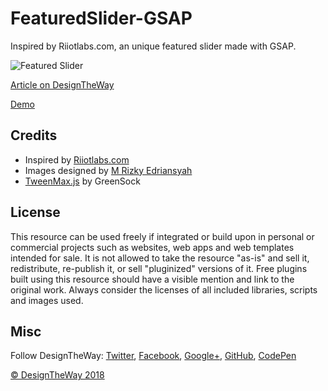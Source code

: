 # FeaturedSlider-GSAP

 Inspired by Riiotlabs.com, an unique featured slider made with GSAP.

![Featured Slider](http://www.designtheway.com/wp-content/uploads/FeaturedSlider_GitHub.jpg)

[Article on DesignTheWay](http://www.designtheway.com/playground/featured-slider-gsap/)

[Demo](http://www.designtheway.com/development/FeaturedSliderGsap/)


## Credits

- Inspired by [Riiotlabs.com](https://www.en.riiotlabs.com/)
- Images designed by [M Rizky Edriansyah](https://dribbble.com/shots/4020795-Finder-Teacher-Apps-Free-PSD)
- [TweenMax.js](https://greensock.com/gsap) by GreenSock

## License
This resource can be used freely if integrated or build upon in personal or commercial projects such as websites, web apps and web templates intended for sale. It is not allowed to take the resource "as-is" and sell it, redistribute, re-publish it, or sell "pluginized" versions of it. Free plugins built using this resource should have a visible mention and link to the original work. Always consider the licenses of all included libraries, scripts and images used.

## Misc

Follow DesignTheWay: [Twitter](https://twitter.com/Design_the_way), [Facebook](https://www.facebook.com/designtheway1/), [Google+](https://plus.google.com/u/0/b/100793649379288351553/), [GitHub](https://github.com/projapati66), [CodePen](https://codepen.io/anandaprojapati)


[© DesignTheWay 2018](http://www.designtheway.com)
